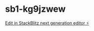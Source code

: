 # sb1-kg9jzwew

[Edit in StackBlitz next generation editor ⚡️](https://stackblitz.com/~/github.com/Derek90000/sb1-kg9jzwew)